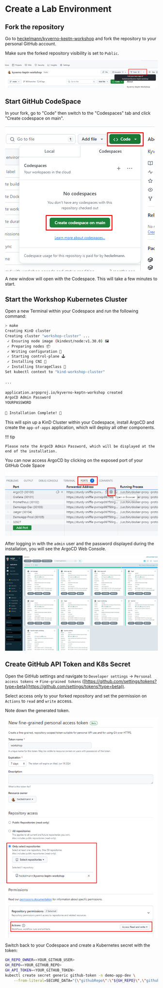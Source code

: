 # Create a Lab Environment

## Fork the repository

Go to [heckelmann/kyverno-keptn-workshop](https://github.com/heckelmann/kyverno-keptn-workshop) and fork the repository to your personal GitHub account.

Make sure the forked repository visibility is set to `Public`.

![Fork Repository](../assets/02-fork-repository.png)

## Start GitHub CodeSpace

In your fork, go to "Code" then switch to the "Codespaces" tab and click "Create codespace on main".

![Fork Repository](../assets/02-create-codespace.png)

A new window will open with the Codespace. This will take a few minutes to start.

## Start the Workshop Kubernetes Cluster

Open a new Terminal within your Codespace and run the following command:

```bash
> make
Creating KinD cluster
Creating cluster "workshop-cluster" ...
 ✓ Ensuring node image (kindest/node:v1.30.0) 🖼 
 ✓ Preparing nodes 📦  
 ✓ Writing configuration 📜 
 ✓ Starting control-plane 🕹️ 
 ✓ Installing CNI 🔌 
 ✓ Installing StorageClass 💾 
Set kubectl context to "kind-workshop-cluster"

...

application.argoproj.io/kyverno-keptn-workshop created
ArgoCD Admin Password
YOURPASSWORD

🎉 Installation Complete! 🎉
```

This will spin up a KinD Cluster within your Codespace, install ArgoCD and create the `app-of-apps` application, which will deploy all other components.

!!! tip

    Please note the ArgoCD Admin Password, which will be displayed at the end of the installation.

You can now access ArgoCD by clicking on the exposed port of your GitHub Code Space

![Access ArgoCD](../assets/02-access-argo.png)

After logging in with the `admin` user and the password displayed during the installation, you will see the ArgoCD Web Console.

![Access ArgoCD Web](../assets/02-argocd-web-console.png)

## Create GitHub API Token and K8s Secret

Open the GitHub settings and navigate to `Developer settings` -> `Personal access tokens` -> `Fine-grained tokens` ([https://github.com/settings/tokens?type=beta](https://github.com/settings/tokens?type=beta)).

Select access only to your forked repository and set the permission on `Actions` to `read` and `write` access.

Note down the generated token.

![Fork Repository](../assets/02-create-token.png)

Switch back to your Codespace and create a Kubernetes secret with the token:

```bash
GH_REPO_OWNER=<YOUR_GITHUB_USER>
GH_REPO=<YOUR_GITHUB_REPO>
GH_API_TOKEN=<YOUR_GITHUB_TOKEN>
kubectl create secret generic github-token -n demo-app-dev \
    --from-literal=SECURE_DATA="{\"githubRepo\":\"${GH_REPO}\",\"githubRepoOwner\":\"${GH_REPO_OWNER}\",\"apiToken\":\"${GH_API_TOKEN}\"}"
```

